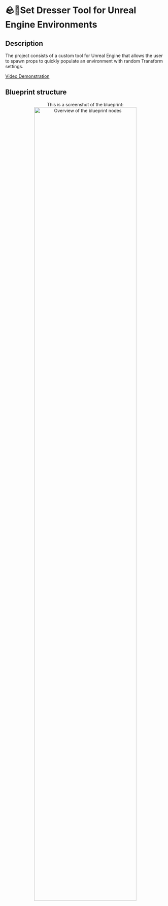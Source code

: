 <h1> 🪨🌳Set Dresser Tool for Unreal Engine Environments</h1>


<h2>Description</h2>
The project consists of a custom tool for Unreal Engine that allows the user to spawn props to quickly populate an environment with random Transform settings.
<br />

[Video Demonstration](https://youtu.be/DB3XEwhsLmo)

<h2>Blueprint structure</h2>

<p align="center">
This is a screenshot of the blueprint:  <br/>
<img src="https://ibb.co/6FhPPY8" height="80%" width="80%" alt="Overview of the blueprint nodes"/>
</p>

